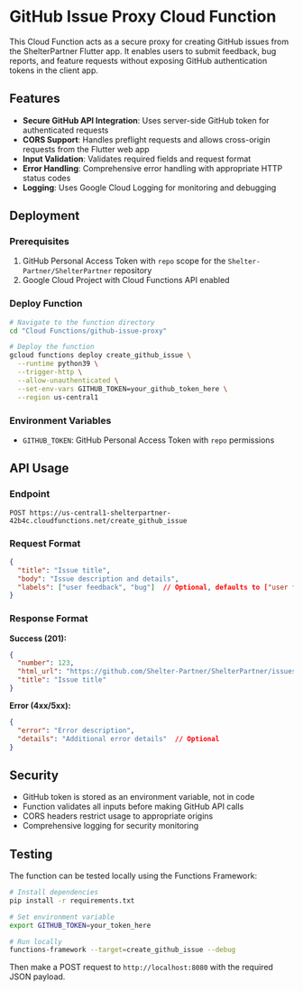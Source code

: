 # GitHub Issue Proxy Cloud Function

This Cloud Function acts as a secure proxy for creating GitHub issues from the ShelterPartner Flutter app. It enables users to submit feedback, bug reports, and feature requests without exposing GitHub authentication tokens in the client app.

## Features

- **Secure GitHub API Integration**: Uses server-side GitHub token for authenticated requests
- **CORS Support**: Handles preflight requests and allows cross-origin requests from the Flutter web app
- **Input Validation**: Validates required fields and request format
- **Error Handling**: Comprehensive error handling with appropriate HTTP status codes
- **Logging**: Uses Google Cloud Logging for monitoring and debugging

## Deployment

### Prerequisites

1. GitHub Personal Access Token with `repo` scope for the `Shelter-Partner/ShelterPartner` repository
2. Google Cloud Project with Cloud Functions API enabled

### Deploy Function

```bash
# Navigate to the function directory
cd "Cloud Functions/github-issue-proxy"

# Deploy the function
gcloud functions deploy create_github_issue \
  --runtime python39 \
  --trigger-http \
  --allow-unauthenticated \
  --set-env-vars GITHUB_TOKEN=your_github_token_here \
  --region us-central1
```

### Environment Variables

- `GITHUB_TOKEN`: GitHub Personal Access Token with `repo` permissions

## API Usage

### Endpoint

```
POST https://us-central1-shelterpartner-42b4c.cloudfunctions.net/create_github_issue
```

### Request Format

```json
{
  "title": "Issue title",
  "body": "Issue description and details",
  "labels": ["user feedback", "bug"]  // Optional, defaults to ["user feedback"]
}
```

### Response Format

**Success (201):**
```json
{
  "number": 123,
  "html_url": "https://github.com/Shelter-Partner/ShelterPartner/issues/123",
  "title": "Issue title"
}
```

**Error (4xx/5xx):**
```json
{
  "error": "Error description",
  "details": "Additional error details"  // Optional
}
```

## Security

- GitHub token is stored as an environment variable, not in code
- Function validates all inputs before making GitHub API calls
- CORS headers restrict usage to appropriate origins
- Comprehensive logging for security monitoring

## Testing

The function can be tested locally using the Functions Framework:

```bash
# Install dependencies
pip install -r requirements.txt

# Set environment variable
export GITHUB_TOKEN=your_token_here

# Run locally
functions-framework --target=create_github_issue --debug
```

Then make a POST request to `http://localhost:8080` with the required JSON payload.